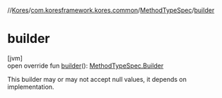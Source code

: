 //[Kores](../../../index.md)/[com.koresframework.kores.common](../index.md)/[MethodTypeSpec](index.md)/[builder](builder.md)

# builder

[jvm]\
open override fun [builder](builder.md)(): [MethodTypeSpec.Builder](-builder/index.md)

This builder may or may not accept null values, it depends on implementation.
